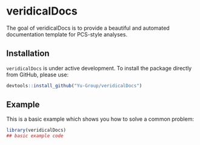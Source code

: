 
# veridicalDocs

<!-- badges: start -->
<!-- badges: end -->

The goal of veridicalDocs is to provide a beautiful and automated documentation template for PCS-style analyses.

## Installation

`veridicalDocs` is under active development. To install the package directly from GitHub, please use:

``` r
devtools::install_github("Yu-Group/veridicalDocs")
```

## Example

This is a basic example which shows you how to solve a common problem:

``` r
library(veridicalDocs)
## basic example code
```

